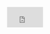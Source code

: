 <iframe width="85" height="48" src="https://r6---sn-4g5e6ne6.googlevideo.com/videoplayback?expire=1590715540&ei=NBDQXq7fMceBhga1oo_gCg&ip=23.236.197.213&id=o-AHhoyf2UJVxdVd8b9ClWKeEoGZGcqSMnTRytNkRoA2l1&itag=137&aitags=133%2C134%2C135%2C136%2C137%2C160%2C242%2C243%2C244%2C247%2C248%2C278&source=youtube&requiressl=yes&pcm2=no&vprv=1&mime=video%2Fmp4&gir=yes&clen=5618010&otfp=1&dur=65.720&lmt=1527319104810917&fvip=6&keepalive=yes&fexp=23882513&c=WEB&sparams=expire%2Cei%2Cip%2Cid%2Caitags%2Csource%2Crequiressl%2Cpcm2%2Cvprv%2Cmime%2Cgir%2Cclen%2Cotfp%2Cdur%2Clmt&sig=AOq0QJ8wRQIgXQJGYGmT8RYWOshSAr3GgZrziYHnytDN6PT1hytOOhYCIQDA19mH95nwV85mKae0P8Rf0AhfOkntQrazGjyHKczBrg%3D%3D&video_id=39V_1Pf0_Q4&title=%D8%B3%D8%B9%D8%AF+%D8%A7%D9%84%D8%BA%D8%A7%D9%85%D8%AF%DB%8C+%D8%B3%D9%88%D8%B1%D8%A9+%D8%A7%D9%84%D9%86%D8%A7%D8%B3+-+%D8%AA%DB%95%D9%81%D8%B3%DB%8C%D8%B1%DB%8C+%D9%83%D9%88%D8%B1%D8%AF%DB%8C+%D8%B3%D9%88%D8%B1%DB%95%D8%AA%DB%8C+%D8%A7%D9%84%D9%86%D8%A7%D8%B3+%D8%A8%DB%95%D8%AF%DB%95%D9%86%DA%AF%DB%8C+%D9%87%DB%95%D9%86%D8%AF%D8%B1%DB%8E%D9%86+-+Tafseri+Surat+Al-+Nas&redirect_counter=1&cm2rm=sn-vgqels7z&req_id=4cab7e646f76a3ee&cms_redirect=yes&mh=xc&mip=185.106.29.246&mm=34&mn=sn-4g5e6ne6&ms=ltu&mt=1590693865&mv=m&mvi=5&pl=23&lsparams=mh,mip,mm,mn,ms,mv,mvi,pl&lsig=AG3C_xAwRgIhAOnsDq7DFz-jzPji5XJsiJqDDKx8bdYm76SO5NnI_Q6jAiEAs9yDzkwVLHTpG7f9T_zNrF2hAggWUmKBMvV4ehb3c-0%3D" frameborder="0" allow="accelerometer; autoplay; encrypted-media; gyroscope; picture-in-picture" allowfullscreen></iframe>
